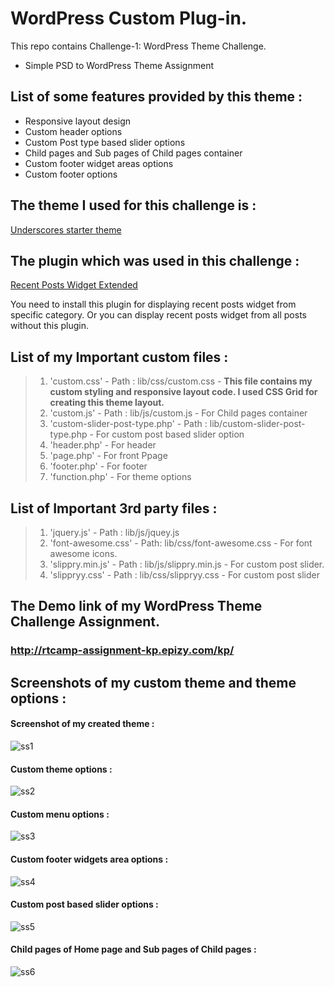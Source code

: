 # WordPress Custom Plug-in.
  This repo contains Challenge-1: WordPress Theme Challenge.
* Simple PSD to WordPress Theme Assignment
## List of some features provided by this theme :
* Responsive layout design
* Custom header options
* Custom Post type based slider options
* Child pages and Sub pages of Child pages container 
* Custom footer widget areas options
* Custom footer options
## The theme I used for this challenge is :
 [Underscores starter theme](https://underscores.me/)
## The plugin which was used in this challenge :
 [Recent Posts Widget Extended](https://wordpress.org/plugins/recent-posts-widget-extended/)
 
 You need to install this plugin for displaying recent posts widget from specific category. Or you can display recent posts widget from  all posts without this plugin.
## List of my Important custom files :
>1. 'custom.css' - Path : lib/css/custom.css -
     **This file contains my custom styling and responsive layout code. I used CSS Grid for creating this theme layout.**
>2. 'custom.js' - Path : lib/js/custom.js - For Child pages container
>3. 'custom-slider-post-type.php' - Path : lib/custom-slider-post-type.php - For custom post based slider option 
>4. 'header.php' - For header
>5. 'page.php' - For front Ppage
>6. 'footer.php' - For footer
>7. 'function.php' -  For theme options
## List of Important 3rd party files :
>1. 'jquery.js' - Path : lib/js/jquey.js
>2. 'font-awesome.css' - Path: lib/css/font-awesome.css - For font awesome icons. 
>3. 'slippry.min.js' - Path : lib/js/slippry.min.js - For custom post slider. 
>4. 'slippryy.css' - Path : lib/css/slippryy.css - For custom post slider 
##  The Demo link of my WordPress Theme Challenge Assignment.

###  **http://rtcamp-assignment-kp.epizy.com/kp/**
  
## Screenshots of my custom theme and theme options :
#### Screenshot of my created theme :
![ss1](https://user-images.githubusercontent.com/42610373/45162801-7493e000-b20c-11e8-9f04-2fa3ad38e0a4.JPG)
#### Custom theme options :
![ss2](https://user-images.githubusercontent.com/42610373/45162813-7a89c100-b20c-11e8-9ece-f264afbdd2c4.JPG)
#### Custom menu options :
![ss3](https://user-images.githubusercontent.com/42610373/45162823-82e1fc00-b20c-11e8-8c23-44d9103c96ba.JPG)
#### Custom footer widgets area options :
![ss4](https://user-images.githubusercontent.com/42610373/45162838-88d7dd00-b20c-11e8-8586-1ffd8ff4f377.JPG)
#### Custom post based slider options :
![ss5](https://user-images.githubusercontent.com/42610373/45162864-92614500-b20c-11e8-9311-add8a8d43a08.JPG)
#### Child pages of Home page and Sub pages of Child pages :
![ss6](https://user-images.githubusercontent.com/42610373/45162871-97be8f80-b20c-11e8-959a-3224226ae58b.JPG)

